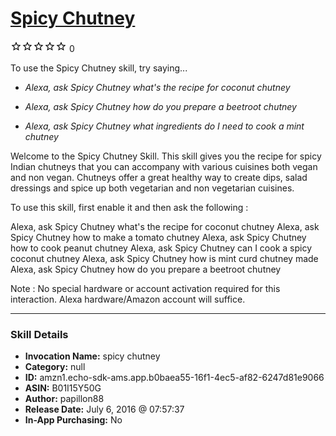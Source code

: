 # [Spicy Chutney](http://alexa.amazon.com/#skills/amzn1.echo-sdk-ams.app.b0baea55-16f1-4ec5-af82-6247d81e9066)
![0 stars](../../images/ic_star_border_black_18dp_1x.png)![0 stars](../../images/ic_star_border_black_18dp_1x.png)![0 stars](../../images/ic_star_border_black_18dp_1x.png)![0 stars](../../images/ic_star_border_black_18dp_1x.png)![0 stars](../../images/ic_star_border_black_18dp_1x.png) 0

To use the Spicy Chutney skill, try saying...

* *Alexa, ask Spicy Chutney what's the recipe for coconut chutney*

* *Alexa, ask Spicy Chutney how do you prepare a beetroot chutney*

* *Alexa, ask Spicy Chutney what ingredients do I need to cook a mint chutney*

Welcome to the Spicy Chutney Skill. This skill gives you the recipe for spicy Indian chutneys that you can accompany with various cuisines both vegan and non vegan. Chutneys offer a great healthy way to create dips, salad dressings and spice up both vegetarian and non vegetarian cuisines. 

To use this skill, first enable it and then ask the following :

Alexa, ask Spicy Chutney what's the recipe for coconut chutney
Alexa, ask Spicy Chutney how to make a tomato chutney
Alexa, ask Spicy Chutney how to cook peanut chutney
Alexa, ask Spicy Chutney can I cook a spicy coconut chutney
Alexa, ask Spicy Chutney how is mint curd chutney made
Alexa, ask Spicy Chutney how do you prepare a beetroot chutney

Note : No special hardware or account activation required for this interaction. Alexa hardware/Amazon account will suffice.

***

### Skill Details

* **Invocation Name:** spicy chutney
* **Category:** null
* **ID:** amzn1.echo-sdk-ams.app.b0baea55-16f1-4ec5-af82-6247d81e9066
* **ASIN:** B01I15Y50G
* **Author:** papillon88
* **Release Date:** July 6, 2016 @ 07:57:37
* **In-App Purchasing:** No

